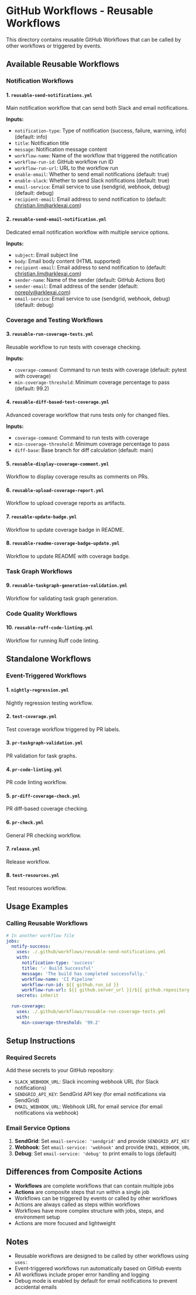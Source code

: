 # GitHub Workflows - Reusable Workflows

This directory contains reusable GitHub Workflows that can be called by other workflows or triggered by events.

## Available Reusable Workflows

### Notification Workflows

#### 1. `reusable-send-notifications.yml`

Main notification workflow that can send both Slack and email notifications.

**Inputs:**

- `notification-type`: Type of notification (success, failure, warning, info) (default: info)
- `title`: Notification title
- `message`: Notification message content
- `workflow-name`: Name of the workflow that triggered the notification
- `workflow-run-id`: GitHub workflow run ID
- `workflow-run-url`: URL to the workflow run
- `enable-email`: Whether to send email notifications (default: true)
- `enable-slack`: Whether to send Slack notifications (default: true)
- `email-service`: Email service to use (sendgrid, webhook, debug) (default: debug)
- `recipient-email`: Email address to send notification to (default: <christian.lim@arklexai.com>)

#### 2. `reusable-send-email-notification.yml`

Dedicated email notification workflow with multiple service options.

**Inputs:**

- `subject`: Email subject line
- `body`: Email body content (HTML supported)
- `recipient-email`: Email address to send notification to (default: <christian.lim@arklexai.com>)
- `sender-name`: Name of the sender (default: GitHub Actions Bot)
- `sender-email`: Email address of the sender (default: <noreply@arklexai.com>)
- `email-service`: Email service to use (sendgrid, webhook, debug) (default: debug)

### Coverage and Testing Workflows

#### 3. `reusable-run-coverage-tests.yml`

Reusable workflow to run tests with coverage checking.

**Inputs:**

- `coverage-command`: Command to run tests with coverage (default: pytest with coverage)
- `min-coverage-threshold`: Minimum coverage percentage to pass (default: 99.2)

#### 4. `reusable-diff-based-test-coverage.yml`

Advanced coverage workflow that runs tests only for changed files.

**Inputs:**

- `coverage-command`: Command to run tests with coverage
- `min-coverage-threshold`: Minimum coverage percentage to pass
- `diff-base`: Base branch for diff calculation (default: main)

#### 5. `reusable-display-coverage-comment.yml`

Workflow to display coverage results as comments on PRs.

#### 6. `reusable-upload-coverage-report.yml`

Workflow to upload coverage reports as artifacts.

#### 7. `reusable-update-badge.yml`

Workflow to update coverage badge in README.

#### 8. `reusable-readme-coverage-badge-update.yml`

Workflow to update README with coverage badge.

### Task Graph Workflows

#### 9. `reusable-taskgraph-generation-validation.yml`

Workflow for validating task graph generation.

### Code Quality Workflows

#### 10. `reusable-ruff-code-linting.yml`

Workflow for running Ruff code linting.

## Standalone Workflows

### Event-Triggered Workflows

#### 1. `nightly-regression.yml`

Nightly regression testing workflow.

#### 2. `test-coverage.yml`

Test coverage workflow triggered by PR labels.

#### 3. `pr-taskgraph-validation.yml`

PR validation for task graphs.

#### 4. `pr-code-linting.yml`

PR code linting workflow.

#### 5. `pr-diff-coverage-check.yml`

PR diff-based coverage checking.

#### 6. `pr-check.yml`

General PR checking workflow.

#### 7. `release.yml`

Release workflow.

#### 8. `test-resources.yml`

Test resources workflow.

## Usage Examples

### Calling Reusable Workflows

```yaml
# In another workflow file
jobs:
  notify-success:
    uses: ./.github/workflows/reusable-send-notifications.yml
    with:
      notification-type: 'success'
      title: '✅ Build Successful'
      message: 'The build has completed successfully.'
      workflow-name: 'CI Pipeline'
      workflow-run-id: ${{ github.run_id }}
      workflow-run-url: ${{ github.server_url }}/${{ github.repository }}/actions/runs/${{ github.run_id }}
    secrets: inherit

  run-coverage:
    uses: ./.github/workflows/reusable-run-coverage-tests.yml
    with:
      min-coverage-threshold: '99.2'
```

## Setup Instructions

### Required Secrets

Add these secrets to your GitHub repository:

- `SLACK_WEBHOOK_URL`: Slack incoming webhook URL (for Slack notifications)
- `SENDGRID_API_KEY`: SendGrid API key (for email notifications via SendGrid)
- `EMAIL_WEBHOOK_URL`: Webhook URL for email service (for email notifications via webhook)

### Email Service Options

1. **SendGrid**: Set `email-service: 'sendgrid'` and provide `SENDGRID_API_KEY`
2. **Webhook**: Set `email-service: 'webhook'` and provide `EMAIL_WEBHOOK_URL`
3. **Debug**: Set `email-service: 'debug'` to print emails to logs (default)

## Differences from Composite Actions

- **Workflows** are complete workflows that can contain multiple jobs
- **Actions** are composite steps that run within a single job
- Workflows can be triggered by events or called by other workflows
- Actions are always called as steps within workflows
- Workflows have more complex structure with jobs, steps, and environment setup
- Actions are more focused and lightweight

## Notes

- Reusable workflows are designed to be called by other workflows using `uses:`
- Event-triggered workflows run automatically based on GitHub events
- All workflows include proper error handling and logging
- Debug mode is enabled by default for email notifications to prevent accidental emails
